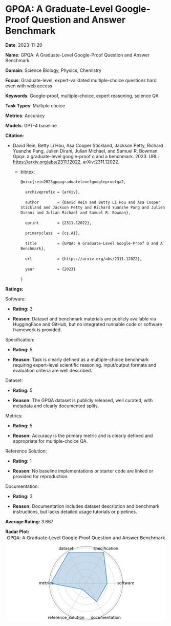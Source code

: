 # GPQA: A Graduate-Level Google-Proof Question and Answer Benchmark


**Date**: 2023-11-20


**Name**: GPQA: A Graduate-Level Google-Proof Question and Answer Benchmark


**Domain**: Science  Biology, Physics, Chemistry 


**Focus**: Graduate-level, expert-validated multiple-choice questions hard even with web access


**Keywords**: Google-proof, multiple-choice, expert reasoning, science QA


**Task Types**: Multiple choice


**Metrics**: Accuracy


**Models**: GPT-4 baseline


**Citation**:


- David Rein, Betty Li Hou, Asa Cooper Stickland, Jackson Petty, Richard Yuanzhe Pang, Julien Dirani, Julian Michael, and Samuel R. Bowman. Gpqa: a graduate-level google-proof q and a benchmark. 2023. URL: https://arxiv.org/abs/2311.12022, arXiv:2311.12022.

  - bibtex:
      ```
      @misc{rein2023gpqagraduatelevelgoogleproofqa2,

        archiveprefix = {arXiv},

        author        = {David Rein and Betty Li Hou and Asa Cooper Stickland and Jackson Petty and Richard Yuanzhe Pang and Julien Dirani and Julian Michael and Samuel R. Bowman},

        eprint        = {2311.12022},

        primaryclass  = {cs.AI},

        title         = {GPQA: A Graduate-Level Google-Proof Q and A Benchmark},

        url           = {https://arxiv.org/abs/2311.12022},

        year          = {2023}

      }

      ```

**Ratings:**


Software:


  - **Rating:** 3


  - **Reason:** Dataset and benchmark materials are publicly available via HuggingFace and GitHub, but no integrated runnable code or software framework is provided. 


Specification:


  - **Rating:** 5


  - **Reason:** Task is clearly defined as a multiple-choice benchmark requiring expert-level scientific reasoning. Input/output formats and evaluation criteria are well described. 


Dataset:


  - **Rating:** 5


  - **Reason:** The GPQA dataset is publicly released, well curated, with metadata and clearly documented splits. 


Metrics:


  - **Rating:** 5


  - **Reason:** Accuracy is the primary metric and is clearly defined and appropriate for multiple-choice QA. 


Reference Solution:


  - **Rating:** 1


  - **Reason:** No baseline implementations or starter code are linked or provided for reproduction. 


Documentation:


  - **Rating:** 3


  - **Reason:** Documentation includes dataset description and benchmark instructions, but lacks detailed usage tutorials or pipelines. 


**Average Rating:** 3.667


**Radar Plot:**
 ![Gpqa A Graduate-Level Google-Proof Question And Answer Benchmark radar plot](../../tex/images/gpqa_a_graduate-level_google-proof_question_and_answer_benchmark_radar.png)